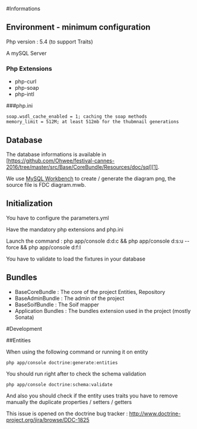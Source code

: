#Informations

## Environment - minimum configuration

Php version : 5.4 (to support Traits)

A mySQL Server

### Php Extensions 
- php-curl 
- php-soap
- php-intl

###php.ini
```
soap.wsdl_cache_enabled = 1; caching the soap methods
memory_limit = 512M; at least 512mb for the thubmnail generations
```

## Database

The database informations is available in [https://github.com/Ohwee/festival-cannes-2016/tree/master/src/Base/CoreBundle/Resources/doc/sql][1].

We use [MySQL Workbench][3] to create / generate the diagram png, the source file is FDC diagram.mwb.

[1]: https://github.com/Ohwee/festival-cannes-2016/tree/master/src/Base/CoreBundle/Resources/doc/sql
[2]: https://github.com/Ohwee/festival-cannes-2016/tree/master/src/Base/CoreBundle/Resources/doc/sqlBase%20diagram.mwb
[3]: https://www.mysql.fr/products/workbench/

## Initialization

You have to configure the parameters.yml

Have the mandatory php extensions and php.ini

Launch the command : php app/console d:d:c && php app/console d:s:u --force && php app/console d:f:l

You have to validate to load the fixtures in your database

## Bundles

- BaseCoreBundle : The core of the project Entities, Repository
- BaseAdminBundle : The admin of the project
- BaseSoifBundle : The Soif mapper
- Application Bundles : The bundles extension used in the project (mostly Sonata)

#Development

##Entities

When using the following command or running it on entity

```
php app/console doctrine:generate:entities
```

You should run right after to check the schema validation

```
php app/console doctrine:schema:validate
```

And also you should check if the entity uses traits you have to remove manually the duplicate properties / setters / getters

This issue is opened on the doctrine bug tracker : http://www.doctrine-project.org/jira/browse/DDC-1825
